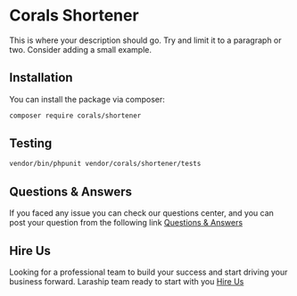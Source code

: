 # Corals Shortener

This is where your description should go. Try and limit it to a paragraph or two. Consider adding a small example.

## Installation

You can install the package via composer:

```bash
composer require corals/shortener
```

## Testing

```bash
vendor/bin/phpunit vendor/corals/shortener/tests 
```

## Questions & Answers
If you faced any issue you can check our questions center, and you can post your question from the following link
[Questions & Answers](https://www.laraship.com/laraship-questions/)  


## Hire Us
Looking for a professional team to build your success and start driving your business forward.
Laraship team ready to start with you [Hire Us](https://www.laraship.com/contact)
